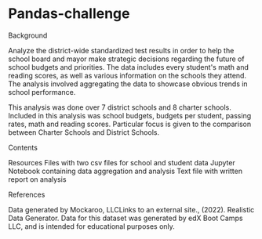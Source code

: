 # Pandas-challenge

Background

Analyze the district-wide standardized test results in order to help the school board and mayor make strategic decisions regarding the future of school budgets and priorities.
The data includes every student's math and reading scores, as well as various information on the schools they attend. The analysis involved aggregating the data to showcase obvious trends in school performance.

This analysis was done over 7 district schools and 8 charter schools. Included in this analysis was school budgets, budgets per student, passing rates, math and  reading scores. Particular focus is given to the comparison between Charter Schools and District Schools.

Contents

Resources Files with two csv files for school and student data
Jupyter Notebook containing data aggregation and analysis
Text file with written report on analysis

References

Data generated by Mockaroo, LLCLinks to an external site., (2022). Realistic Data Generator. Data for this dataset was generated by edX Boot Camps LLC, and is intended for educational purposes only.

